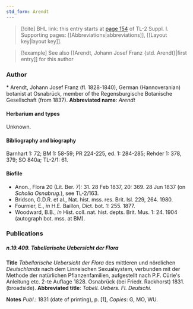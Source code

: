 ```yaml
---
std_form: Arendt
---
```


> [!cite] BHL link: this entry starts at [page 154](https://www.biodiversitylibrary.org/page/33264881) of TL-2 Suppl. I.
> Supporting pages: [[Abbreviations|abbreviations]], [[Layout key|layout key]].

> [!example] See also [[Arendt, Johann Josef Franz {std. Arendt}|first entry]] for this author

### Author

\* Arendt, Johann Josef Franz (fl. 1828-1840), German (Hannoveranian) botanist at Osnabrück, member of the Regensburgische Botanische Gesellschaft (from 1837). 
**Abbreviated name**: *Arendt*

#### Herbarium and types

Unknown.

#### Bibliography and biography

Barnhart 1: 72; BM 1: 58-59; PR 224-225, ed. 1: 284-285; Rehder 1: 378, 379; SO 840a; TL-2/1: 61.

#### Biofile

- Anon., Flora 20 (Lit. Ber. 7): 31. 28 Feb 1837, 20: 369. 28 Jun 1837 (on *Scholia Osnabrug.*), see TL-2/163.
- Bridson, G.D.R. et al., Nat. hist. mss. res. Brit. Isl. 229, 264. 1980.
- Fournier, E., *in* H.E. Baillon, Dict. bot. 1: 255. 1877.
- Woodward, B.B., *in* Hist. coll. nat. hist. depts. Brit. Mus. 1: 24. 1904 (autograph bot. mss. at BM).

### Publications

##### n.19.409. Tabellarische Uebersicht der Flora

**Title**
*Tabellarische Uebersicht der Flora* des mittleren und nördlichen *Deutschlands* nach dem Linneischen Sexualsystem, verbunden mit der Methode der natürlichen Pflanzenfamilien, aufgestellt nach P.F. Cürie's Anleitung etc. 2-te Auflage 1828. Osnabrück (bei Friedr. Rackhorst) 1831. (broadside).
**Abbreviated title**: *Tabell. Uebers. Fl. Deutschi.*

**Notes**
*Publ*.: 1831 (date of printing), p. \[1\], *Copies*: G, MO, WU.


